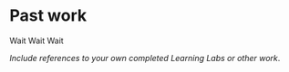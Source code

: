 # Past work

Wait Wait Wait


_Include references to your own completed Learning Labs or other work_.
